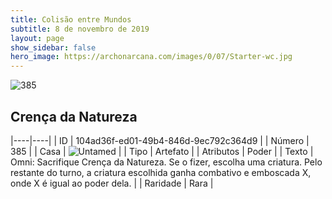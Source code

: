 ```yaml
---
title: Colisão entre Mundos
subtitle: 8 de novembro de 2019
layout: page
show_sidebar: false
hero_image: https://archonarcana.com/images/0/07/Starter-wc.jpg
---
```


![385](https://cdn.keyforgegame.com/media/card_front/pt/452_385_3637MPGX9JFV_pt.png)

## Crença da Natureza

|----|----|
| ID | 104ad36f-ed01-49b4-846d-9ec792c364d9 |
| Número | 385 |
| Casa | ![Untamed](https://archonarcana.com/images/thumb/b/bd/Untamed.png/22px-Untamed.png "Indomados") |
| Tipo | Artefato |
| Atributos | Poder |
| Texto | Omni: Sacrifique Crença da Natureza. Se o fizer, escolha uma criatura. Pelo restante do turno, a criatura escolhida ganha combativo e emboscada X, onde X é igual ao poder dela. |
| Raridade | Rara |
